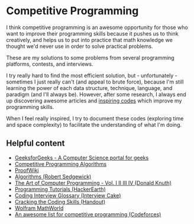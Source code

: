 # Competitive Programming

I think competitive programming is an awesome opportunity for those who want to improve their programming skills because it pushes us to think creatively, and helps us to put into practice that math knowledge we thought we'd never use in order to solve practical problems.

These are my solutions to some problems from several programming platforms, contests, and interviews.

I try really hard to find the most efficient solution, but - unfortunately - sometimes I just really can't (and appeal to brute force), because I'm still learning the power of each data structure, technique, language, and paradigm (and I'll always be). However, after some research, I always end up discovering awesome articles and [inspiring codes](https://github.com/DanielBrito/programming-problems/tree/master/Inspiring%20Codes) which improve my programming skills.

When I feel really inspired, I try to document these codes (exploring time and space complexity) to facilitate the understanding of what I'm doing.

## Helpful content

* [GeeksforGeeks - A Computer Science portal for geeks](https://www.geeksforgeeks.org/)
* [Competitive Programming Algorithms](https://cp-algorithms.com/)
* [ProofWiki](https://proofwiki.org/wiki/Main_Page)
* [Algorithms (Robert Sedgewick)](https://algs4.cs.princeton.edu/home/)
* [The Art of Computer Programming - Vol. I II III IV (Donald Knuth)](https://docero.com.br/doc/eenxxn)
* [Programming Tutorials (HackerEarth)](https://www.hackerearth.com/practice/)
* [Coding Interview Glossary (Interview Cake)](https://www.interviewcake.com/glossary)
* [Cracking the Coding Skills (Handout)](https://miro.medium.com/max/5100/1*UsPt4i_tM99tWVWa2aa29g.png)
* [Wolfram MathWorld](http://mathworld.wolfram.com/)
* [An awesome list for competitive programming (Codeforces)](https://codeforces.com/blog/entry/23054)
